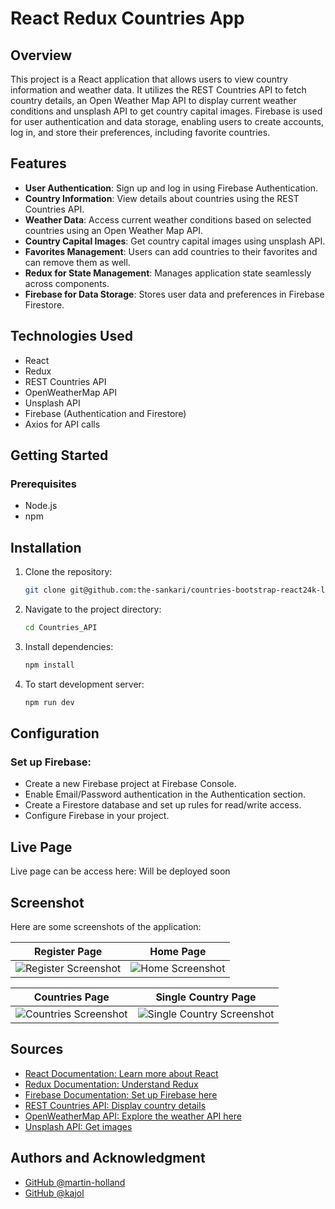 # React Redux Countries App

## Overview

This project is a React application that allows users to view country information and weather data. It utilizes the REST Countries API to fetch country details, an Open Weather Map API to display current weather conditions and unsplash API to get country capital images. Firebase is used for user authentication and data storage, enabling users to create accounts, log in, and store their preferences, including favorite countries.

## Features

- **User Authentication**: Sign up and log in using Firebase Authentication.
- **Country Information**: View details about countries using the REST Countries API.
- **Weather Data**: Access current weather conditions based on selected countries using an Open Weather Map API.
- **Country Capital Images**: Get country capital images using unsplash API.
- **Favorites Management**: Users can add countries to their favorites and can remove them as well.
- **Redux for State Management**: Manages application state seamlessly across components.
- **Firebase for Data Storage**: Stores user data and preferences in Firebase Firestore.

## Technologies Used

- React
- Redux
- REST Countries API
- OpenWeatherMap API
- Unsplash API
- Firebase (Authentication and Firestore)
- Axios for API calls

## Getting Started

### Prerequisites

- Node.js
- npm

## Installation

1. Clone the repository:

   ```bash
   git clone git@github.com:the-sankari/countries-bootstrap-react24k-lessons.git
   ```

2. Navigate to the project directory:

    ```bash
    cd Countries_API
    ```

3. Install dependencies:

    ```bash
    npm install
    ```

4. To start development server:

    ```bash
    npm run dev
    ```

## Configuration

### Set up Firebase:

- Create a new Firebase project at Firebase Console.
- Enable Email/Password authentication in the Authentication section.
- Create a Firestore database and set up rules for read/write access.
- Configure Firebase in your project.

## Live Page
Live page can be access here: Will be deployed soon

## Screenshot
Here are some screenshots of the application:

| Register Page            | Home Page                |
|--------------------------|--------------------------|
| ![Register Screenshot](src/assets/register-screenshot.png) | ![Home Screenshot](src/assets/home-screenshot.png) |

| Countries Page           | Single Country Page      |
|--------------------------|--------------------------|
| ![Countries Screenshot](src/assets/countries-screenshot.png) | ![Single Country Screenshot](src/assets/singleCountry-screenshot.png) |

## Sources
- [React Documentation: Learn more about React](https://react.dev/learn)
- [Redux Documentation: Understand Redux](https://redux.js.org/introduction/getting-started)
- [Firebase Documentation: Set up Firebase here](https://firebase.google.com/docs/)
- [REST Countries API: Display country details](https://restcountries.com/)
- [OpenWeatherMap API: Explore the weather API here](https://openweathermap.org/guide)
- [Unsplash API: Get images ](https://unsplash.com/documentation)

## Authors and Acknowledgment
- [GitHub @martin-holland](https://github.com/martin-holland)
- [GitHub @kajol](https://github.com/the-sankari)


